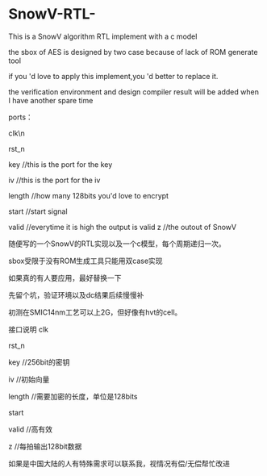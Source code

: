 # SnowV-RTL-
This is a SnowV algorithm RTL implement with a c model

the sbox of AES is designed by two case because of lack of ROM generate tool

if you 'd love to apply this implement,you 'd better to replace it.

the verification environment and design compiler result will be added when I have another spare time

ports：

clk\n

rst_n

key    //this is the port for the key

iv     //this is the port for the iv

length //how many 128bits you'd love to encrypt

start  //start signal

valid //everytime it is high the output is valid
z     //the outout of SnowV 


随便写的一个SnowV的RTL实现以及一个c模型，每个周期递归一次。

sbox受限于没有ROM生成工具只能用双case实现

如果真的有人要应用，最好替换一下

先留个坑，验证环境以及dc结果后续慢慢补

初测在SMIC14nm工艺可以上2G，但好像有hvt的cell。

接口说明
clk

rst_n 

key      //256bit的密钥

iv       //初始向量

length   //需要加密的长度，单位是128bits

start

valid    //高有效

z        //每拍输出128bit数据

如果是中国大陆的人有特殊需求可以联系我，视情况有偿/无偿帮忙改进


